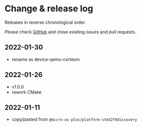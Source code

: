 # Change & release log

Releases in reverse chronological order.

Please check
[GitHub](https://github.com/micro-os-plus/device-qemu-cortexm-xpack/issues/)
and close existing issues and pull requests.

## 2022-01-30

- rename as device-qemu-cortexm

## 2022-01-26

- v1.0.0
- rework CMake

## 2022-01-11

- copy/pasted from `@micro-os-plus/platform-stm32f4discovery`
